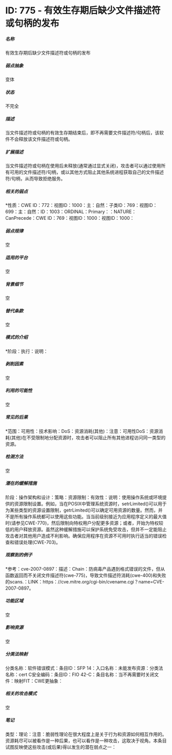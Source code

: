 # ID: 775 - 有效生存期后缺少文件描述符或句柄的发布
<h5>名称</h5>有效生存期后缺少文件描述符或句柄的发布
<h5>弱点抽象</h5>变体
<h5>状态</h5>不完全
<h5>描述</h5>当文件描述符或句柄的有效生存期结束后，即不再需要文件描述符/句柄后，该软件不会释放该文件描述符或句柄。
<h5>扩展描述</h5>当文件描述符或句柄在使用后未释放(通常通过显式关闭)，攻击者可以通过使用所有可用的文件描述符/句柄，或以其他方式阻止其他系统进程获取自己的文件描述符/句柄，从而导致拒绝服务。
<h5>相关的弱点</h5>*性质：CWE ID：772：视图ID：1000：主：自然：子类ID：769：视图ID：699：主：自然：ID：1003：ORDINAL：Primary：：NATURE：CanPrecede：CWE ID：769：视图ID：1000：视图ID：1000：
<h5>弱点规律</h5>空
<h5>适用的平台</h5>空
<h5>背景细节</h5>空
<h5>替代条款</h5>空
<h5>模式的介绍</h5>*阶段：执行：说明：
<h5>剥削因素</h5>空
<h5>利用的可能性</h5>空
<h5>常见的后果</h5>*范围：可用性：技术影响：DoS：资源消耗(其他)：注意：可用性DoS：资源消耗(其他)在不受限制地分配资源时，攻击者可以阻止所有其他进程访问同一类型的资源。
<h5>检测方法</h5>空
<h5>潜在的缓解措施</h5>阶段：操作架构和设计：策略：资源限制：有效性：说明：使用操作系统或环境提供的资源限制设置。例如，当在POSIX中管理系统资源时，setrLimited()可以用于为某些类型的资源设置限制，getrLimited()可以确定可用资源的数量。然而，并不是所有操作系统都可以使用这些功能。当当前级别接近为应用程序定义的最大值时(请参见CWE-770)，然后限制向特权用户分配更多资源；或者，开始为特权较低的用户释放资源。虽然这种缓解措施可以保护系统免受攻击，但并不一定能阻止攻击者对其他用户造成不利影响。确保应用程序在资源不可用时执行适当的错误检查和错误处理(CWE-703)。
<h5>观察到的例子</h5>*参考：cve-2007-0897：描述：Chain：防病毒产品遇到格式错误的文件，但从函数返回而不关闭文件描述符(cwe-775)，导致文件描述符消耗(cwe-400)和失败的scans.：LINK：https：//cve.mitre.org/cgi-bin/cvename.cgi？name=CVE-2007-0897。
<h5>功能区域</h5>空
<h5>影响资源</h5>空
<h5>分类法映射</h5>分类名称：软件错误模式：条目ID：SFP 14：入口名称：未能发布资源：分类法名称：cert C安全编码：条目ID：FIO 42-C：条目名称：当不再需要时关闭文件：映射FIT：CWE更抽象：
<h5>相关的攻击模式</h5>空
<h5>笔记</h5>类型：理论：注意：脆弱性理论在很大程度上是关于行为和资源如何相互作用的。资源耗尽可以被看作是一种后果，也可以看作是一种攻击，这取决于视角。本条目试图反映使这些攻击(或后果)得以发生的潜在弱点之一：

